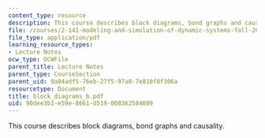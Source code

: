 ```yaml
---
content_type: resource
description: This course describes block diagrams, bond graphs and causality.
file: /courses/2-141-modeling-and-simulation-of-dynamic-systems-fall-2006/90dee3b1e59e8661d519008362584609_block_diagrams_b.pdf
file_type: application/pdf
learning_resource_types:
- Lecture Notes
ocw_type: OCWFile
parent_title: Lecture Notes
parent_type: CourseSection
parent_uid: 9a04adf5-76eb-27f5-97a0-7e810f0f306a
resourcetype: Document
title: block_diagrams_b.pdf
uid: 90dee3b1-e59e-8661-d519-008362584609
---
```

This course describes block diagrams, bond graphs and causality.

